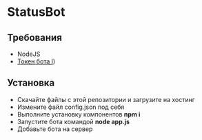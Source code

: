# StatusBot

## Требования
- NodeJS
- [Токен бота l](https://discord.com/developers/applications/))

## Установка
- Скачайте файлы с этой репозитории и загрузите на хостинг
- Измените файл config.json под себя
- Выполните установку компонентов **npm i**
- Запустите бота командой **node app.js**
- Добавьте бота на сервер
